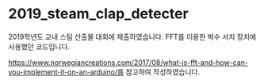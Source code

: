 # 2019_steam_clap_detecter

2019학년도 교내 스팀 산출물 대회에 제출하였습니다. FFT를 이용한 박수 서치 장치에 사용했던 코드입니다.

https://www.norwegiancreations.com/2017/08/what-is-fft-and-how-can-you-implement-it-on-an-arduino/를 참고하여 작성하였습니다. 
